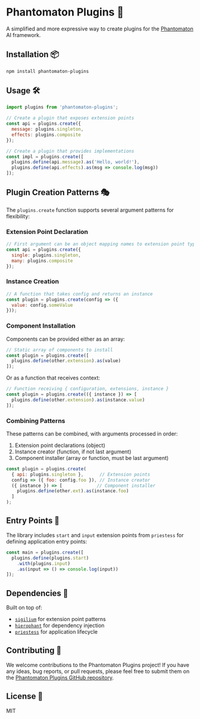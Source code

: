 # Phantomaton Plugins 🔌

A simplified and more expressive way to create plugins for the [Phantomaton](https://github.com/phantomaton-ai/phantomaton) AI framework.

## Installation 📦

```bash
npm install phantomaton-plugins
```

## Usage 🛠️

```javascript
import plugins from 'phantomaton-plugins';

// Create a plugin that exposes extension points
const api = plugins.create({
  message: plugins.singleton,
  effects: plugins.composite
});

// Create a plugin that provides implementations
const impl = plugins.create([
  plugins.define(api.message).as('Hello, world!'),
  plugins.define(api.effects).as(msg => console.log(msg))
]);
```

## Plugin Creation Patterns 🎭

The `plugins.create` function supports several argument patterns for flexibility:

### Extension Point Declaration

```javascript
// First argument can be an object mapping names to extension point types
const api = plugins.create({
  single: plugins.singleton,
  many: plugins.composite
});
```

### Instance Creation

```javascript
// A function that takes config and returns an instance
const plugin = plugins.create(config => ({
  value: config.someValue
}));
```

### Component Installation

Components can be provided either as an array:
```javascript
// Static array of components to install
const plugin = plugins.create([
  plugins.define(other.extension).as(value)
]);
```

Or as a function that receives context:
```javascript
// Function receiving { configuration, extensions, instance }
const plugin = plugins.create(({ instance }) => [
  plugins.define(other.extension).as(instance.value)
]);
```

### Combining Patterns

These patterns can be combined, with arguments processed in order:
1. Extension point declarations (object)
2. Instance creator (function, if not last argument)
3. Component installer (array or function, must be last argument)

```javascript
const plugin = plugins.create(
  { api: plugins.singleton },      // Extension points
  config => ({ foo: config.foo }), // Instance creator
  ({ instance }) => [             // Component installer
    plugins.define(other.ext).as(instance.foo)
  ]
);
```

## Entry Points 🚪

The library includes `start` and `input` extension points from `priestess` for defining application entry points:

```javascript
const main = plugins.create([
  plugins.define(plugins.start)
    .with(plugins.input)
    .as(input => () => console.log(input))
]);
```

## Dependencies 🔗

Built on top of:
- [`sigilium`](https://github.com/phantomaton-ai/sigilium) for extension point patterns
- [`hierophant`](https://github.com/phantomaton-ai/hierophant) for dependency injection
- [`priestess`](https://github.com/phantomaton-ai/priestess) for application lifecycle

## Contributing 🦄

We welcome contributions to the Phantomaton Plugins project! If you have any ideas, bug reports, or pull requests, please feel free to submit them on the [Phantomaton Plugins GitHub repository](https://github.com/phantomaton-ai/phantomaton-plugins).

## License 📜

MIT